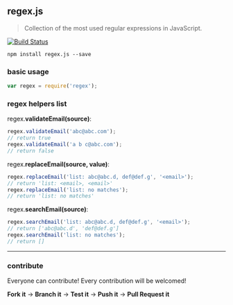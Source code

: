 ## regex.js

> Collection of the most used regular expressions in JavaScript.

[![Build Status](https://travis-ci.org/evandroeisinger/regex.js.svg?branch=master)](https://travis-ci.org/evandroeisinger/regex.js)

```shell
npm install regex.js --save
```

### basic usage
```javascript
var regex = require('regex');

```

### regex helpers list
regex.**validateEmail(source)**:
```javascript
regex.validateEmail('abc@abc.com');
// return true
regex.validateEmail('a b c@abc.com');
// return false

```

regex.**replaceEmail(source, value)**:
```javascript
regex.replaceEmail('list: abc@abc.d, def@def.g', '<email>');
// return 'list: <email>, <email>'
regex.replaceEmail('list: no matches');
// return 'list: no matches'

```

regex.**searchEmail(source)**:

```javascript
regex.searchEmail('list: abc@abc.d, def@def.g', '<email>');
// return ['abc@abc.d', 'def@def.g']
regex.searchEmail('list: no matches');
// return []

```

---
### contribute
Everyone can contribute! Every contribution will be welcomed!

**Fork it** -> **Branch it** -> **Test it** -> **Push it** -> **Pull Request it**
